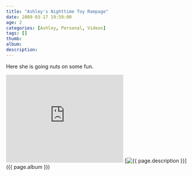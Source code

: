 ```yaml
---
title: "Ashley's Nighttime Toy Rampage"
date: 2009-03-17 19:59:00
age: 2
categories: [Ashley, Personal, Videos]
tags: []
thumb: 
album: 
description: 
---
```

Here she is going nuts on some fun.

<iframe height="240" src="https://skydrive.live.com/embed?cid=F443C8FEC5D6FFCE&amp;resid=F443C8FEC5D6FFCE%21195&amp;authkey=AOpMhCNmpafisgs" frameborder="0" width="320" scrolling="no"></iframe>
[<img src="{{ page.thumb }}" alt="{{ page.description }}" class="wyseguys-album"/>]({{ page.album }})